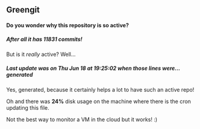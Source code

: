 ## Greengit

#### Do you wonder why this repository is so active?

##### After all it has 11831 commits!

But is it *really* active? Well...

##### Last update was on Thu Jun 18 at 19:25:02 when those lines were... generated

Yes, generated, because it certainly helps a lot to have such an active repo!

Oh and there was **24%** disk usage on the machine
where there is the cron updating this file.

Not the best way to monitor a VM in the cloud but it works! :)
